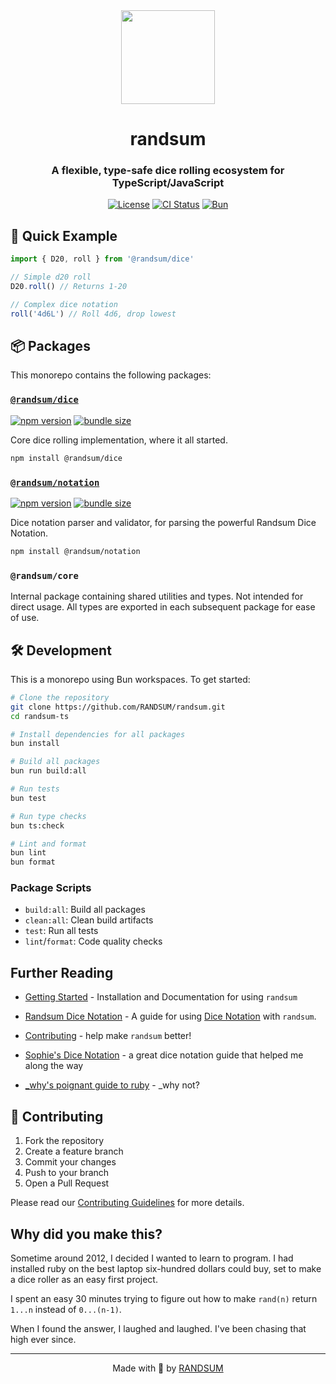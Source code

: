 <div align="center">
  <img width="150" height="150" src="https://raw.githubusercontent.com/RANDSUM/randsum-ts/main/icon.webp">
  <h1>randsum</h1>
  <h3>A flexible, type-safe dice rolling ecosystem for TypeScript/JavaScript</h3>

[![License](https://img.shields.io/npm/l/randsum)](https://github.com/RANDSUM/randsum-ts/blob/main/LICENSE)
[![CI Status](https://github.com/RANDSUM/randsum-ts/workflows/CI/badge.svg)](https://github.com/RANDSUM/randsum-ts/actions)
[![Bun](https://img.shields.io/badge/Bun-%23000000.svg?style=flat&logo=bun&logoColor=white)](https://bun.sh)

</div>

## 🚀 Quick Example

```typescript
import { D20, roll } from '@randsum/dice'

// Simple d20 roll
D20.roll() // Returns 1-20

// Complex dice notation
roll('4d6L') // Roll 4d6, drop lowest
```

## 📦 Packages

This monorepo contains the following packages:

### [`@randsum/dice`](https://www.npmjs.com/package/@randsum/dice)

[![npm version](https://img.shields.io/npm/v/@randsum/dice)](https://www.npmjs.com/package/@randsum/dice)
[![bundle size](https://img.shields.io/bundlephobia/minzip/@randsum/dice)](https://bundlephobia.com/package/@randsum/dice)

Core dice rolling implementation, where it all started.

```bash
npm install @randsum/dice
```

### [`@randsum/notation`](https://www.npmjs.com/package/@randsum/notation)

[![npm version](https://img.shields.io/npm/v/@randsum/notation)](https://www.npmjs.com/package/@randsum/notation)
[![bundle size](https://img.shields.io/bundlephobia/minzip/@randsum/notation)](https://bundlephobia.com/package/@randsum/notation)

Dice notation parser and validator, for parsing the powerful Randsum Dice Notation.

```bash
npm install @randsum/notation
```

### `@randsum/core`

Internal package containing shared utilities and types. Not intended for direct usage. All types are exported in each subsequent package for ease of use.

## 🛠️ Development

This is a monorepo using Bun workspaces. To get started:

```bash
# Clone the repository
git clone https://github.com/RANDSUM/randsum.git
cd randsum-ts

# Install dependencies for all packages
bun install

# Build all packages
bun run build:all

# Run tests
bun test

# Run type checks
bun ts:check

# Lint and format
bun lint
bun format
```

### Package Scripts

- `build:all`: Build all packages
- `clean:all`: Clean build artifacts
- `test`: Run all tests
- `lint`/`format`: Code quality checks

## Further Reading

- [Getting Started](https://github.com/RANDSUM/randsum-ts/blob/main/GETTING_STARTED.md) - Installation and Documentation for using `randsum`

- [Randsum Dice Notation](https://github.com/RANDSUM/randsum-ts/blob/main/packages/notation/RANDSUM_DICE_NOTATION.md) - A guide for using [Dice Notation](https://en.wikipedia.org/wiki/Dice_notation) with `randsum`.

- [Contributing](https://github.com/RANDSUM/randsum-ts/blob/main/CONTRIBUTING.md) - help make `randsum` better!

- [Sophie's Dice Notation](https://sophiehoulden.com/dice/documentation/notation.html) - a great dice notation guide that helped me along the way

- [\_why's poignant guide to ruby](https://poignant.guide/) - \_why not?

## 🤝 Contributing

1. Fork the repository
2. Create a feature branch
3. Commit your changes
4. Push to your branch
5. Open a Pull Request

Please read our [Contributing Guidelines](CONTRIBUTING.md) for more details.

## Why did you make this?

Sometime around 2012, I decided I wanted to learn to program. I had installed ruby on the best laptop six-hundred dollars could buy, set to make a dice roller as an easy first project.

I spent an easy 30 minutes trying to figure out how to make `rand(n)` return `1...n` instead of `0...(n-1)`.

When I found the answer, I laughed and laughed. I've been chasing that high ever since.

---

<div align="center">
Made with 👹 by <a href="https://github.com/RANDSUM">RANDSUM</a>
</div>
